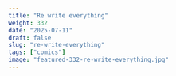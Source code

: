 ```yaml
---
title: "Re write everything"
weight: 332
date: "2025-07-11"
draft: false
slug: "re-write-everything"
tags: ["comics"]
image: "featured-332-re-write-everything.jpg"
---
```

